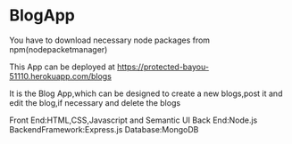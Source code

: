 # BlogApp
You have to download necessary node packages from npm(nodepacketmanager)

This App can be deployed at https://protected-bayou-51110.herokuapp.com/blogs

It is the Blog App,which can be designed to create a new blogs,post it and edit the blog,if necessary and delete the blogs

Front End:HTML,CSS,Javascript and Semantic UI 
Back End:Node.js
BackendFramework:Express.js
Database:MongoDB

